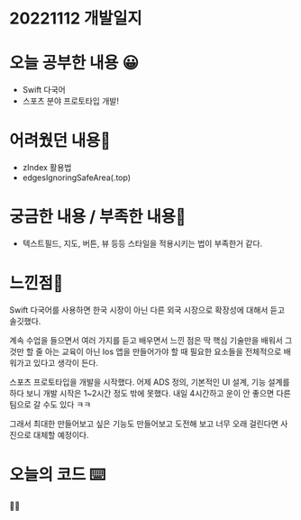 # 20221112 개발일지

# 오늘 공부한 내용 😀

- Swift 다국어
- 스포츠 분야 프로토타입 개발!

# 어려웠던 내용🤯

- zIndex 활용법
- edgesIgnoringSafeArea(.top)

# 궁금한 내용 / 부족한 내용🤔

- 텍스트필드, 지도, 버튼, 뷰 등등 스타일을 적용시키는 법이 부족한거 같다.

# 느낀점🤨

Swift 다국어를 사용하면 한국 시장이 아닌 다른 외국 시장으로 확장성에 대해서 듣고 솔깃했다.

계속 수업을 들으면서 여러 가지를 듣고 배우면서 느낀 점은 딱 핵심 기술만을 배워서 그것만 할 줄 아는 교육이 아닌 Ios 앱을 만들어가야 할 때 필요한 요소들을 전체적으로 배워가고 있다고 생각이 든다.

스포츠 프로토타입을 개발을 시작했다. 어제 ADS 정의, 기본적인 UI 설계, 기능 설계를 하다 보니 개발 시작은 1~2시간 정도 밖에 못했다. 내일 4시간하고 운이 안 좋으면 다른 팀으로 갈 수도 있다 ㅋㅋ

그래서 최대한 만들어보고 싶은 기능도 만들어보고 도전해 보고 너무 오래 걸린다면 사진으로 대체할 예정이다.

# 오늘의 코드 ⌨️

🛌💤
